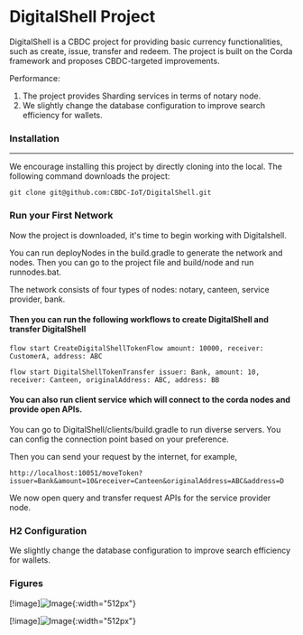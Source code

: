 # DigitalShell Project

DigitalShell is a CBDC project for providing basic currency functionalities, such as create, issue, transfer and redeem. The project is built on the Corda framework and proposes CBDC-targeted improvements. 

Performance: 
1. The project provides Sharding services in terms of notary node.
2. We slightly change the database configuration to improve search efficiency for wallets.

### Installation
---
We encourage installing this project by directly cloning into the local. The following command downloads the project:
```
git clone git@github.com:CBDC-IoT/DigitalShell.git
```

### Run your First Network
Now the project is downloaded, it's time to begin working with Digitalshell.

You can run deployNodes in the build.gradle to generate the network and nodes. Then you can go to the project file and build/node and run runnodes.bat.

The network consists of four types of nodes: notary, canteen, service provider, bank.

#### Then you can run the following workflows to create DigitalShell and transfer DigitalShell
```
flow start CreateDigitalShellTokenFlow amount: 10000, receiver: CustomerA, address: ABC

flow start DigitalShellTokenTransfer issuer: Bank, amount: 10, receiver: Canteen, originalAddress: ABC, address: BB
```

#### You can also run client service which will connect to the corda nodes and provide open APIs.
You can go to DigitalShell/clients/build.gradle to run diverse servers. You can config the connection point based on your preference.

Then you can send your request by the internet, for example,
```
http://localhost:10051/moveToken?issuer=Bank&amount=10&receiver=Canteen&originalAddress=ABC&address=D
```

We now open query and transfer request APIs for the service provider node.

### H2 Configuration
We slightly change the database configuration to improve search efficiency for wallets.

### Figures

[!image]![Image](https://github.com/CBDC-IoT/DigitalShell/docs/images/architecture.png "Image@512x512"){:width="512px"}

[!image]![Image](https://github.com/CBDC-IoT/DigitalShell/docs/images/ER.png "Image@512x512"){:width="512px"}